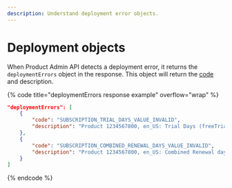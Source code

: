 ```yaml
---
description: Understand deployment error objects.
---
```


# Deployment objects

When Product Admin API detects a deployment error, it returns the `deploymentErrors` object in the response. This object will return the [code](../product-admin-api-error-codes/deployment-error-codes.md) and description.

{% code title="deploymentErrors response example" overflow="wrap" %}
```json
"deploymentErrors": [
    {
        "code": "SUBSCRIPTION_TRIAL_DAYS_VALUE_INVALID",
        "description": "Product 1234567800, en_US: Trial Days (freeTrialPeriod) cannot be less than 1 or larger than 1095."
    },
    {
        "code": "SUBSCRIPTION_COMBINED_RENEWAL_DAYS_VALUE_INVALID",
        "description": "Product 1234567800, en_US: Combined Renewal days (combinedRenewalPeriod) cannot be less than 0."
    }
]
```
{% endcode %}

